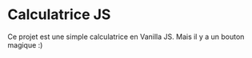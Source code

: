 # Calculatrice JS

Ce projet est une simple calculatrice en Vanilla JS. Mais il y a un bouton magique :)
